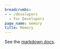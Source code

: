 ```yaml
---
breadcrumbs:
- - /developers
  - For Developers
page_name: memory
title: Memory
---
```


See the [markdown
docs](https://chromium.googlesource.com/chromium/src/+/master/docs/memory/).